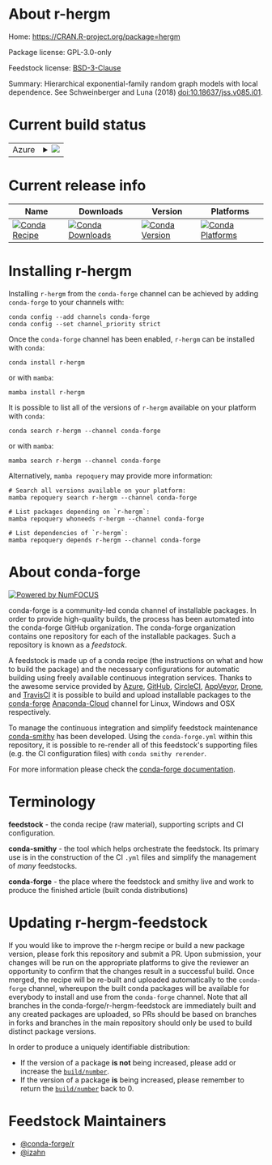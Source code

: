 About r-hergm
=============

Home: https://CRAN.R-project.org/package=hergm

Package license: GPL-3.0-only

Feedstock license: [BSD-3-Clause](https://github.com/conda-forge/r-hergm-feedstock/blob/main/LICENSE.txt)

Summary: Hierarchical exponential-family random graph models with local dependence. See Schweinberger and Luna (2018) <doi:10.18637/jss.v085.i01>.

Current build status
====================


<table>
    
  <tr>
    <td>Azure</td>
    <td>
      <details>
        <summary>
          <a href="https://dev.azure.com/conda-forge/feedstock-builds/_build/latest?definitionId=14138&branchName=main">
            <img src="https://dev.azure.com/conda-forge/feedstock-builds/_apis/build/status/r-hergm-feedstock?branchName=main">
          </a>
        </summary>
        <table>
          <thead><tr><th>Variant</th><th>Status</th></tr></thead>
          <tbody><tr>
              <td>linux_64_r_base4.1</td>
              <td>
                <a href="https://dev.azure.com/conda-forge/feedstock-builds/_build/latest?definitionId=14138&branchName=main">
                  <img src="https://dev.azure.com/conda-forge/feedstock-builds/_apis/build/status/r-hergm-feedstock?branchName=main&jobName=linux&configuration=linux_64_r_base4.1" alt="variant">
                </a>
              </td>
            </tr><tr>
              <td>linux_64_r_base4.2</td>
              <td>
                <a href="https://dev.azure.com/conda-forge/feedstock-builds/_build/latest?definitionId=14138&branchName=main">
                  <img src="https://dev.azure.com/conda-forge/feedstock-builds/_apis/build/status/r-hergm-feedstock?branchName=main&jobName=linux&configuration=linux_64_r_base4.2" alt="variant">
                </a>
              </td>
            </tr><tr>
              <td>osx_64_r_base4.1</td>
              <td>
                <a href="https://dev.azure.com/conda-forge/feedstock-builds/_build/latest?definitionId=14138&branchName=main">
                  <img src="https://dev.azure.com/conda-forge/feedstock-builds/_apis/build/status/r-hergm-feedstock?branchName=main&jobName=osx&configuration=osx_64_r_base4.1" alt="variant">
                </a>
              </td>
            </tr><tr>
              <td>osx_64_r_base4.2</td>
              <td>
                <a href="https://dev.azure.com/conda-forge/feedstock-builds/_build/latest?definitionId=14138&branchName=main">
                  <img src="https://dev.azure.com/conda-forge/feedstock-builds/_apis/build/status/r-hergm-feedstock?branchName=main&jobName=osx&configuration=osx_64_r_base4.2" alt="variant">
                </a>
              </td>
            </tr><tr>
              <td>win_64</td>
              <td>
                <a href="https://dev.azure.com/conda-forge/feedstock-builds/_build/latest?definitionId=14138&branchName=main">
                  <img src="https://dev.azure.com/conda-forge/feedstock-builds/_apis/build/status/r-hergm-feedstock?branchName=main&jobName=win&configuration=win_64_" alt="variant">
                </a>
              </td>
            </tr>
          </tbody>
        </table>
      </details>
    </td>
  </tr>
</table>

Current release info
====================

| Name | Downloads | Version | Platforms |
| --- | --- | --- | --- |
| [![Conda Recipe](https://img.shields.io/badge/recipe-r--hergm-green.svg)](https://anaconda.org/conda-forge/r-hergm) | [![Conda Downloads](https://img.shields.io/conda/dn/conda-forge/r-hergm.svg)](https://anaconda.org/conda-forge/r-hergm) | [![Conda Version](https://img.shields.io/conda/vn/conda-forge/r-hergm.svg)](https://anaconda.org/conda-forge/r-hergm) | [![Conda Platforms](https://img.shields.io/conda/pn/conda-forge/r-hergm.svg)](https://anaconda.org/conda-forge/r-hergm) |

Installing r-hergm
==================

Installing `r-hergm` from the `conda-forge` channel can be achieved by adding `conda-forge` to your channels with:

```
conda config --add channels conda-forge
conda config --set channel_priority strict
```

Once the `conda-forge` channel has been enabled, `r-hergm` can be installed with `conda`:

```
conda install r-hergm
```

or with `mamba`:

```
mamba install r-hergm
```

It is possible to list all of the versions of `r-hergm` available on your platform with `conda`:

```
conda search r-hergm --channel conda-forge
```

or with `mamba`:

```
mamba search r-hergm --channel conda-forge
```

Alternatively, `mamba repoquery` may provide more information:

```
# Search all versions available on your platform:
mamba repoquery search r-hergm --channel conda-forge

# List packages depending on `r-hergm`:
mamba repoquery whoneeds r-hergm --channel conda-forge

# List dependencies of `r-hergm`:
mamba repoquery depends r-hergm --channel conda-forge
```


About conda-forge
=================

[![Powered by
NumFOCUS](https://img.shields.io/badge/powered%20by-NumFOCUS-orange.svg?style=flat&colorA=E1523D&colorB=007D8A)](https://numfocus.org)

conda-forge is a community-led conda channel of installable packages.
In order to provide high-quality builds, the process has been automated into the
conda-forge GitHub organization. The conda-forge organization contains one repository
for each of the installable packages. Such a repository is known as a *feedstock*.

A feedstock is made up of a conda recipe (the instructions on what and how to build
the package) and the necessary configurations for automatic building using freely
available continuous integration services. Thanks to the awesome service provided by
[Azure](https://azure.microsoft.com/en-us/services/devops/), [GitHub](https://github.com/),
[CircleCI](https://circleci.com/), [AppVeyor](https://www.appveyor.com/),
[Drone](https://cloud.drone.io/welcome), and [TravisCI](https://travis-ci.com/)
it is possible to build and upload installable packages to the
[conda-forge](https://anaconda.org/conda-forge) [Anaconda-Cloud](https://anaconda.org/)
channel for Linux, Windows and OSX respectively.

To manage the continuous integration and simplify feedstock maintenance
[conda-smithy](https://github.com/conda-forge/conda-smithy) has been developed.
Using the ``conda-forge.yml`` within this repository, it is possible to re-render all of
this feedstock's supporting files (e.g. the CI configuration files) with ``conda smithy rerender``.

For more information please check the [conda-forge documentation](https://conda-forge.org/docs/).

Terminology
===========

**feedstock** - the conda recipe (raw material), supporting scripts and CI configuration.

**conda-smithy** - the tool which helps orchestrate the feedstock.
                   Its primary use is in the construction of the CI ``.yml`` files
                   and simplify the management of *many* feedstocks.

**conda-forge** - the place where the feedstock and smithy live and work to
                  produce the finished article (built conda distributions)


Updating r-hergm-feedstock
==========================

If you would like to improve the r-hergm recipe or build a new
package version, please fork this repository and submit a PR. Upon submission,
your changes will be run on the appropriate platforms to give the reviewer an
opportunity to confirm that the changes result in a successful build. Once
merged, the recipe will be re-built and uploaded automatically to the
`conda-forge` channel, whereupon the built conda packages will be available for
everybody to install and use from the `conda-forge` channel.
Note that all branches in the conda-forge/r-hergm-feedstock are
immediately built and any created packages are uploaded, so PRs should be based
on branches in forks and branches in the main repository should only be used to
build distinct package versions.

In order to produce a uniquely identifiable distribution:
 * If the version of a package **is not** being increased, please add or increase
   the [``build/number``](https://docs.conda.io/projects/conda-build/en/latest/resources/define-metadata.html#build-number-and-string).
 * If the version of a package **is** being increased, please remember to return
   the [``build/number``](https://docs.conda.io/projects/conda-build/en/latest/resources/define-metadata.html#build-number-and-string)
   back to 0.

Feedstock Maintainers
=====================

* [@conda-forge/r](https://github.com/conda-forge/r/)
* [@izahn](https://github.com/izahn/)

